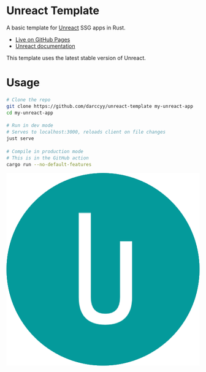 # Unreact Template

A basic template for [Unreact](https://crates.io/crates/unreact) SSG apps in Rust.

-   [Live on GitHub Pages](https://darccyy.github.io/unreact-template)
-   [Unreact documentation](https://docs.rs/unreact/latest/unreact)

This template uses the latest stable version of Unreact.

# Usage

```bash
# Clone the repo
git clone https://github.com/darccyy/unreact-template my-unreact-app
cd my-unreact-app

# Run in dev mode
# Serves to localhost:3000, reloads client on file changes
just serve

# Compile in production mode
# This is in the GitHub action
cargo run --no-default-features
```

![Unreact Icon](./public/icon.png)

